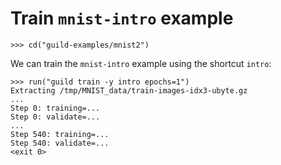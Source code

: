 # Train `mnist-intro` example

    >>> cd("guild-examples/mnist2")

We can train the `mnist-intro` example using the shortcut `intro`:

    >>> run("guild train -y intro epochs=1")
    Extracting /tmp/MNIST_data/train-images-idx3-ubyte.gz
    ...
    Step 0: training=...
    Step 0: validate=...
    ...
    Step 540: training=...
    Step 540: validate=...
    <exit 0>
